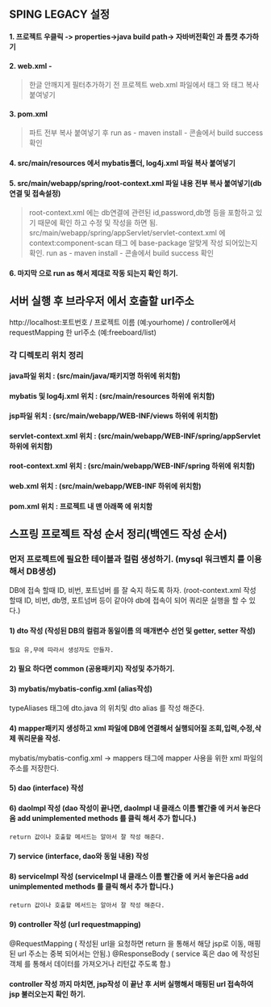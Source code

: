 
## SPING LEGACY 설정
#### 1. 프로젝트 우클릭 -> properties->java build path-> 자바버전확인 과 톰캣 추가하기

#### 2. web.xml - 
 >  한글 안깨지게 필터추가하기     전 프로젝트 web.xml 파일에서 <filter> 태그 와 <filter-mapping> 태그 복사 붙여넣기


#### 3. pom.xml 
 > <dependencies> 파트 전부 복사 붙여넣기 후 run as - maven install - 콘솔에서 build success 확인

#### 4. src/main/resources 에서 mybatis폴더, log4j.xml 파일 복사 붙여넣기

#### 5. src/main/webapp/spring/root-context.xml 파일 내용 전부 복사 붙여넣기(db연결 및 접속설정) 
>	root-context.xml 에는 db연결에 관련된 id,password,db명 등을 포함하고 있기 때문에 확인 하고
	수정 및 작성을 하면 됨.
   src/main/webapp/spring/appServlet/servlet-context.xml 에 context:component-scan 태그 에 base-package 알맞게 작성  되어있는지 확인.
   run as - maven install - 콘솔에서 build success 확인

#### 6. 마지막 으로 run as 해서 제대로 작동 되는지 확인 하기.


## 서버 실행 후 브라우저 에서 호출할 url주소 
http://localhost:포트번호 / 프로젝트 이름 (예:yourhome) / controller에서 requestMapping 한 url주소 (예:freeboard/list)


### 각 디렉토리 위치 정리 

#### java파일 위치 : (src/main/java/패키지명 하위에 위치함)

#### mybatis 및 log4j.xml 위치 : (src/main/resources 하위에 위치함)

#### jsp파일 위치 :  (src/main/webapp/WEB-INF/views 하위에 위치함)

#### servlet-context.xml 위치 : (src/main/webapp/WEB-INF/spring/appServlet 하위에 위치함)

#### root-context.xml 위치 :  (src/main/webapp/WEB-INF/spring 하위에 위치함)

#### web.xml 위치 : (src/main/webapp/WEB-INF 하위에 위치함)

#### pom.xml 위치 : 프로젝트 내 맨 아래쪽 에 위치함 


## 스프링 프로젝트 작성 순서 정리(백엔드 작성 순서) 


### 먼저 프로젝트에 필요한 테이블과 컬럼 생성하기. (mysql 워크벤치 를 이용해서 DB생성)
DB에 접속 할때 ID, 비번, 포트넘버 를 잘 숙지 하도록 하자. (root-context.xml 작성 할때 ID, 비번, db명, 포트넘버
등이 같아야 db에 접속이 되어 쿼리문 실행을 할 수 있다.)


#### 1) dto 작성 (작성된 DB의 컬럼과 동일이름 의 매개변수 선언 및 getter, setter 작성)
	필요 유,무에 따라서 생성자도 만들자.

#### 2) 필요 하다면 common (공용패키지) 작성및 추가하기.

#### 3) mybatis/mybatis-config.xml (alias작성)
   typeAliases 태그에 dto.java 의 위치및 dto alias 를 작성 해준다.
   
#### 4) mapper패키지 생성하고  xml 파일에 DB에 연결해서 실행되어질 조회,입력,수정,삭제 쿼리문을 작성. 
   mybatis/mybatis-config.xml  -> mappers 태그에 mapper 사용을 위한 xml 파일의 주소를 저장한다.

#### 5) dao (interface) 작성

#### 6) daoImpl 작성 (dao 작성이 끝나면, daoImpl 내 클래스 이름 빨간줄 에 커서 놓은다음 add unimplemented methods 를 클릭 해서 추가 합니다.)
	return 값이나 호출할 메서드는 알아서 잘 작성 해준다.

#### 7) service (interface, dao와 동일 내용) 작성

#### 8) serviceImpl 작성 (serviceImpl 내 클래스 이름 빨간줄 에 커서 놓은다음 add unimplemented methods 를 클릭 해서 추가 합니다.)
	return 값이나 호출할 메서드는 알아서 잘 작성 해준다.

#### 9) controller 작성 (url requestmapping)
  @RequestMapping ( 작성된  url을 요청하면 return 을 통해서 해당 jsp로 이동, 매핑된 url 주소는 중복 되어서는 안됨.)
   @ResponseBody ( service 혹은 dao 에 작성된 객체 를 통해서 데이터를 가져오거나 리턴값 주도록 함.)

#### controller 작성 까지 마치면, jsp작성 이 끝난 후 서버 실행해서 매핑된 url 접속하여 jsp 불러오는지 확인 하기. 
